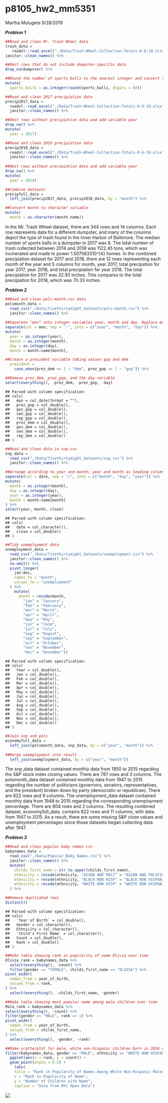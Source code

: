 p8105\_hw2\_mm5351
================
Martha Mulugeta
9/28/2019

***Problem 1***

``` r
##Read and clean Mr. Trash Wheel data
trash_data =
   readxl::read_excel("./Data/Trash-Wheel-Collection-Totals-8-6-19.xlsx", sheet = "Mr. Trash Wheel", range = "A2:N408") %>%    
janitor::clean_names() %>%    

##Omit rows that do not include dumpster-specific data
drop_na(dumpster) %>% 

##Round the number of sports balls to the nearest integer and convert to integer variable
mutate( 
  sports_balls = as.integer(round(sports_balls, digits = 0))) 
```

``` r
##Read and clean 2017 precipiation data
precip2017_data = 
  readxl::read_excel("./Data/Trash-Wheel-Collection-Totals-8-6-19.xlsx", sheet = "2017 Precipitation", range = "A2:B14") %>% 
  janitor::clean_names() %>% 

##Omit rows without precipiation data and add variable year
drop_na() %>% 
mutate(
  year = 2017)  

##Read and clean 2018 precipiation data
precip2018_data =
  readxl::read_excel("./Data/Trash-Wheel-Collection-Totals-8-6-19.xlsx", sheet = "2018 Precipitation", range = "A2:B14") %>% 
  janitor::clean_names() %>% 
  
##Omit rows without precipiation data and add variable year
drop_na() %>% 
mutate(
  year = 2018)  

##Combine datasets
precipfull_data = 
  left_join(precip2017_data, precip2018_data, by = "month") %>% 

##Convert month to character variable
mutate(
  month = as.character(month.name))
```

In the Mr. Trash Wheel dataset, there are 344 rows and 14 columns. Each
row represents data for a different dumpster, and many of the columns
depict the type of trash found in the Inner Harbor of Baltimore. The
median number of sports balls in a dumpster in 2017 was 8. The total
number of trash collected between 2014 and 2018 was 1122.45 tons, which
was incinerated and made to power 1.507583310^{4} homes. In the combined
precipiation dataset for 2017 and 2018, there are 12 rows representing
each month of the year and 5 columns for month, year 2017, total
precipation for year 2017, year 2018, and total precipiation for year
2018. The total precipiation for 2017 was 32.93 inches. This compares to
the total precipiation for 2018, which was 70.33 inches.

***Problem 2***

``` r
##Read and clean pols-month.csv data
polsmonth_data = 
  read_csv("./Data/fivethirtyeight_datasets/pols-month.csv") %>% 
  janitor::clean_names() %>% 
  
##Separate "mon" into integer variables year, month and day. Replace month number with month name
separate(col = mon, sep = "-", into = c("year", "month", "day")) %>%  
mutate(
  year = as.integer(year),
  month = as.integer(month),
  day = as.integer(day),
  month = month.name[month],

##Create a president variable taking values gop and dem
  president = 
    case_when(prez_dem == 1 ~ "dem", prez_gop == 1 ~ "gop")) %>% 

##Remove prez_dem, prez_gop, and the day variable
select(everything(), -prez_dem, -prez_gop, -day)
```

    ## Parsed with column specification:
    ## cols(
    ##   mon = col_date(format = ""),
    ##   prez_gop = col_double(),
    ##   gov_gop = col_double(),
    ##   sen_gop = col_double(),
    ##   rep_gop = col_double(),
    ##   prez_dem = col_double(),
    ##   gov_dem = col_double(),
    ##   sen_dem = col_double(),
    ##   rep_dem = col_double()
    ## )

``` r
##Read and clean data in snp.csv
snp_data = 
  read_csv("./Data/fivethirtyeight_datasets/snp.csv") %>% 
  janitor::clean_names() %>% 

##Arrange according to year and month; year and month as leading columns
separate(col = date, sep = "/", into = c("month", "day", "year")) %>% 
mutate(
  month = as.integer(month),
  day = as.integer(day),
  year = as.integer(year),
  month = month.name[month]
) %>% 
select(year, month, close) 
```

    ## Parsed with column specification:
    ## cols(
    ##   date = col_character(),
    ##   close = col_double()
    ## )

``` r
##Tidy unemployment data
unemployment_data = 
  read_csv("./Data/fivethirtyeight_datasets/unemployment.csv") %>% 
  janitor::clean_names() %>%
  na.omit() %>% 
  pivot_longer(
    jan:dec,
    names_to = "month",
    values_to = "unemployment"
  ) %>% 
    mutate(
      month = recode(month, 
        "jan" = "January", 
        "feb" = "February",
        "mar" = "March",
        "apr" = "April",
        "may" = "May",
        "jun" = "June",
        "jul" = "July",
        "aug" = "August",
        "sep" = "September",
        "oct" = "October",
        "nov" = "November",
        "dec" = "December"))
```

    ## Parsed with column specification:
    ## cols(
    ##   Year = col_double(),
    ##   Jan = col_double(),
    ##   Feb = col_double(),
    ##   Mar = col_double(),
    ##   Apr = col_double(),
    ##   May = col_double(),
    ##   Jun = col_double(),
    ##   Jul = col_double(),
    ##   Aug = col_double(),
    ##   Sep = col_double(),
    ##   Oct = col_double(),
    ##   Nov = col_double(),
    ##   Dec = col_double()
    ## )

``` r
##Join snp and pols
economyfull_data = 
  left_join(polsmonth_data, snp_data, by = c("year", "month")) %>% 
  
##Merge unemployment into result  
  left_join(unemployment_data, by = c("year", "month"))
```

The snp\_data dataset contained monthly data from 1950 to 2015 regarding
the S\&P stock index closing values. There are 787 rows and 3 columns.
The polsmonth\_data dataset contained monthly data from 1947 to 2015
regarding the number of politicians (governors, senators,
representatives, and the president) broken down by party (democratic or
republican). There are 822 rows and 9 columns. The unemployment\_data
dataset contained monthly data from 1948 to 2015 regarding the
corresponding unemployment percentage. There are 804 rows and 3 columns.
The resulting combined dataset, economyfull\_data, contains 822 rows and
11 columns, with data from 1947 to 2015. As a result, there are some
missing S\&P close values and unemployment percentages since those
datasets began collecting data after 1947.

***Problem 3***

``` r
##Read and clean popular baby names csv
babynames_data = 
  read_csv("./Data/Popular_Baby_Names.csv") %>% 
  janitor::clean_names() %>%
  mutate(
    childs_first_name = str_to_upper(childs_first_name),
    ethnicity = recode(ethnicity, "ASIAN AND PACI" = "ASIAN AND PACIFIC ISLANDER"),
    ethnicity = recode(ethnicity, "BLACK NON HISP" = "BLACK NON HISPANIC"),
    ethnicity = recode(ethnicity, "WHITE NON HISP" = "WHITE NON HISPANIC")
  ) %>% 

##Remove duplicated rows
distinct()  
```

    ## Parsed with column specification:
    ## cols(
    ##   `Year of Birth` = col_double(),
    ##   Gender = col_character(),
    ##   Ethnicity = col_character(),
    ##   `Child's First Name` = col_character(),
    ##   Count = col_double(),
    ##   Rank = col_double()
    ## )

``` r
##Make table showing rank in popularity of name Olivia over time
Olivia_rank = babynames_data %>% 
  select(everything(), -count) %>% 
  filter(gender == "FEMALE", childs_first_name == "OLIVIA") %>%  
pivot_wider(
  names_from = year_of_birth,
  values_from = rank,
) %>% 
  select(everything(), -childs_first_name, -gender) 
```

``` r
##Make table showing most popular name among male children over time
Male_rank = babynames_data %>% 
select(everything(), -count) %>% 
filter(gender == "MALE", rank == 1) %>% 
pivot_wider(
  names_from = year_of_birth,
  values_from = childs_first_name,
) %>% 
  select(everything(), -gender, -rank)
```

``` r
##Make scatterplot for male, white non-hispanic children born in 2016 with number of children with a name (y axis) against rank of that name (x axis)
filter(babynames_data, gender == "MALE", ethnicity == "WHITE NON HISPANIC", year_of_birth == "2016") %>% 
  ggplot(aes(x = rank, y = count)) +
  geom_point(alpha = 0.5) +
    labs(
    title = "Rank in Popularity of Names Among White Non-Hispanic Males Born in 2016",
    x = "Rank in Popularity of Name",
    y = "Number of Children with Name",
    caption = "Data from NYC Open Data")
```

![](p8105_hw2_mm5351_files/figure-gfm/Scatterplot-1.png)<!-- -->
